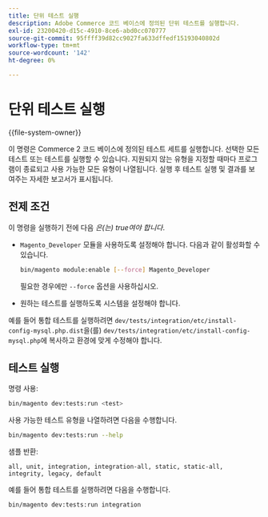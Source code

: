 ```yaml
---
title: 단위 테스트 실행
description: Adobe Commerce 코드 베이스에 정의된 단위 테스트를 실행합니다.
exl-id: 23200420-d15c-4910-8ce6-abd0cc070777
source-git-commit: 95ffff39d82cc9027fa633dffedf15193040802d
workflow-type: tm+mt
source-wordcount: '142'
ht-degree: 0%

---
```


# 단위 테스트 실행

{{file-system-owner}}

이 명령은 Commerce 2 코드 베이스에 정의된 테스트 세트를 실행합니다. 선택한 모든 테스트 또는 테스트를 실행할 수 있습니다. 지원되지 않는 유형을 지정할 때마다 프로그램이 종료되고 사용 가능한 모든 유형이 나열됩니다. 실행 후 테스트 실행 및 결과를 보여주는 자세한 보고서가 표시됩니다.

## 전제 조건

이 명령을 실행하기 전에 다음 _은(는) true여야 합니다_.

- `Magento_Developer` 모듈을 사용하도록 설정해야 합니다. 다음과 같이 활성화할 수 있습니다.

  ```bash
  bin/magento module:enable [--force] Magento_Developer
  ```

  필요한 경우에만 `--force` 옵션을 사용하십시오.

- 원하는 테스트를 실행하도록 시스템을 설정해야 합니다.

예를 들어 통합 테스트를 실행하려면 `dev/tests/integration/etc/install-config-mysql.php.dist`을(를) `dev/tests/integration/etc/install-config-mysql.php`에 복사하고 환경에 맞게 수정해야 합니다.

## 테스트 실행

명령 사용:

```bash
bin/magento dev:tests:run <test>
```

사용 가능한 테스트 유형을 나열하려면 다음을 수행합니다.

```bash
bin/magento dev:tests:run --help
```

샘플 반환:

```terminal
all, unit, integration, integration-all, static, static-all, integrity, legacy, default
```

예를 들어 통합 테스트를 실행하려면 다음을 수행합니다.

```bash
bin/magento dev:tests:run integration
```
